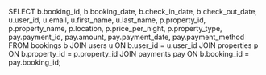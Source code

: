 SELECT 
    b.booking_id,
    b.booking_date,
    b.check_in_date,
    b.check_out_date,
    u.user_id,
    u.email,
    u.first_name,
    u.last_name,
    p.property_id,
    p.property_name,
    p.location,
    p.price_per_night,
    p.property_type,
    pay.payment_id,
    pay.amount,
    pay.payment_date,
    pay.payment_method
FROM 
    bookings b
JOIN 
    users u ON b.user_id = u.user_id
JOIN 
    properties p ON b.property_id = p.property_id
JOIN 
    payments pay ON b.booking_id = pay.booking_id;
